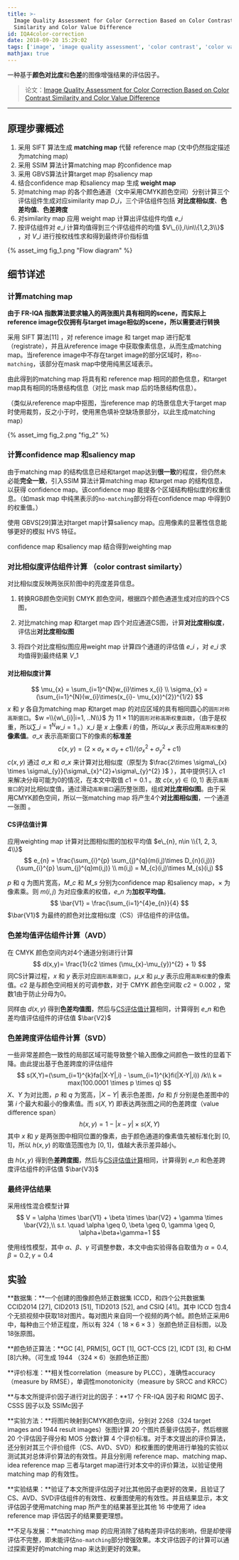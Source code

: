 ```yaml
---
title: >-
  Image Quality Assessment for Color Correction Based on Color Contrast
  Similarity and Color Value Difference
id: IQA4color-correction
date: 2018-09-20 15:29:02
tags: ['image', 'image quality assessment', 'color contrast', 'color value difference']
mathjax: true
---
```


一种基于**颜色对比度**和**色差**的图像增强结果的评估因子。
<!-- more -->


> 论文：[Image Quality Assessment for Color Correction Based on Color Contrast Similarity and Color Value Difference](https://ieeexplore.ieee.org/document/7763834/)

---



## 原理步骤概述

1. 采用 SIFT 算法生成 **matching map** 代替 reference map (文中仍然指定描述为matching map)
2. 采用 SSIM 算法计算matching map 的confidence map
3. 采用 GBVS算法计算target map 的saliency map
4. 结合confidence map 和saliency map 生成 **weight map**
5. 对matching map 的各个颜色通道（文中采用CMYK颜色空间）分别计算三个评估组件生成对应similarity map $D\_{i}$，三个评估组件包括 **对比度相似度**、**色差均值**、**色差跨度**
6. 对similarity map 应用 weight map 计算出评估组件均值 $e\_{i}$
7. 按评估组件对 $e\_{i}$ 计算均值得到三个评估组件的均值 $V\_{i},i\in\\{1,2,3\\}$ ，对 $V\_{i}$ 进行按权线性求和得到最终评价指标值

{% asset_img fig_1.png "Flow diagram" %}

## 细节详述

### 计算matching map

**由于 FR-IQA 指数算法要求输入的两张图片具有相同的scene，而实际上reference image仅仅拥有与target image相似的scene，所以需要进行转换**

采用 SIFT 算法[11] ，对 reference image 和 target map 进行配准（registrate），并且从reference image 中获取像素信息，从而生成matching map。当reference image中不存在target image的部分区域时，称`no-matching`，该部分在mask map中使用纯黑区域表示。

由此得到的matching map 将具有和 reference map 相同的颜色信息，和target map具有相同的场景结构信息（对比 mask map 后的场景结构信息）。

（类似从reference map中抠图，当reference map 的场景信息大于target map 时使用裁剪，反之小于时，使用黑色填补空缺场景部分，以此生成matching map）

{% asset_img fig_2.png "fig_2" %}

### 计算confidence map 和saliency map

由于matching map 的结构信息已经和target map达到**很一致**的程度，但仍然未必能**完全一致**，引入SSIM 算法计算matching map 和target map 的结构信息，以获得 confidence map。该confidence map 能提各个区域结构相似度的权重信息。（如mask map 中纯黑表示的`no-matching`部分将在confidence map 中得到0的权重值。）

使用 GBVS[29]算法对target map计算saliency map。应用像素的显著性信息能够更好的模拟 HVS 特征。

confidence map 和saliency map 结合得到weighting map



### 对比相似度评估组件计算 （color contrast similarty）

对比相似度反映两张灰阶图中的亮度差异信息。

1. 转换RGB颜色空间到 CMYK 颜色空间，根据四个颜色通道生成对应的四个CS图，

2. 对比matching map 和target map 四个对应通道CS图，计算**对比度相似度**，评估出**对比度相似图**

3. 将四个对比度相似图应用weight map 计算四个通道的评估值 $e\_{i}$ ，对 $e\_{i}$ 求均值得到最终结果 $V\_{1}$

#### 对比相似度计算

$$
\mu_{x} = \sum_{i=1}^{N}w_{i}\times x_{i} \\
\sigma_{x} = (\sum_{i=1}^{N}(w_{i}\times(x_{i}- \mu_{x})^{2})^{1/2}
$$
$x$ 和 $y$ 各自为matching map 和target map 的对应区域的具有相同圆心的`圆形对称高斯窗口`。$w =\\{w\_{i}|i=1, ..N\\}$ 为 $11 \times 11$的`圆形对称高斯权重函数`，（由于是权重，所以$\sum\limits\_{i=1}^{N}w\_{i} = 1$ 。）$x\_{i}$ 是 $x$ 上像素 $i$ 的值，所以$\mu\_{x}$ 表示应用`高斯权重`的**像素值**。$\sigma\_{x}$ 表示高斯窗口下的像素的**标准差**
$$
c(x,y)=(2\times \sigma_{x} \times \sigma_{y}+c1)/(\sigma_{x}^{2}+\sigma_{y}^{2} + c1)
$$
$c(x, y)$ 通过 $\sigma\_{x}$ 和 $\sigma\_{x}$ 来计算对比相似度（原型为 $\frac{2\times \sigma\_{x} \times \sigma\_{y}}{\sigma\_{x}^{2}+\sigma\_{y}^{2} }$ ），其中提供引入 $c1$ 来解决分母可能为0的情况，在本文中取值 $c1 = 0.1$ 。故 $c(x, y) \in (0,1)$ 表示`高斯窗口`的对比相似度值，通过滑动`高斯窗口`遍历整张图，组成**对比度相似图**。由于采用CMYK颜色空间，所以一张matching map 将产生4个**对比图相似图**，一个通道一张图 。

#### CS评估值计算

应用weighting map 计算对比图相似图的加权平均值 $e\_{n}, n\in \\{1, 2, 3, 4\\}$
$$
e_{n} = \frac{\sum_{i}^{p} \sum_{j}^{q}(m(i,j)\times D_{n}(i,j))}{\sum_{i}^{p} \sum_{j}^{q}m(i,j)} \\
m(i,j) = M_{c}(i,j)\times M_{s}(i,j)
$$


$p$ 和 $q$ 为图片宽高，$M\_{c}$ 和 $M\_{s}$ 分别为confidence map 和saliency map，$\times$ 为像素乘。则 $m(i,j)$ 为对应像素的权值，$e\_{n}$ 为**加权平均值**。
$$
\bar{V1} = \frac{\sum_{i=1}^{4}e_{n}}{4}
$$
$\bar{V1}$ 为最终的颜色对比度相似度（CS）评估组件的评估值。



### 色差均值评估组件计算（AVD）

在 CMYK  颜色空间内对4个通道分别进行计算
$$
d(x,y)= \frac{1}{c2 \times (\mu_{x}-\mu_{y})^{2} + 1}
$$
同CS计算过程，$x$ 和 $y$ 表示对应`圆形高斯窗口`，$\mu\_{x}$ 和 $\mu\_{y}$ 表示应用`高斯权重`的像素值。$c2$ 是与颜色空间相关的可调参数，对于 CMYK 颜色空间取 $c2=0.002$ ，常数1由于防止分母为0。

同样由 $d(x,y)$ 得到**色差均值图**，然后与[CS评估值计算](#CS评估值计算)相同，计算得到 $e\_{n}$ 和色差均值评估组件的评估值 $\bar{V2}$



### 色差跨度评估组件计算（SVD）

一些非常差颜色一致性的局部区域可能导致整个输入图像之间颜色一致性的显着下降。由此提出基于色差跨度的评估组件
$$
s(X,Y)=(\sum_{i=1}^{k}fa(|X-Y|,i) - \sum_{i=1}^{k}fi(|X-Y|,i)) /k\\
k = max(100.0001 \times p \times q)
$$
$X$、$Y$ 为对比图，$p$ 和 $q$ 为宽高，$|X-Y|$ 表示色差图，$fa$ 和 $fi$ 分别是色差图中的第 $i$ 个最大和最小的像素值。而 $s(X,Y)$ 即表达两张图之间的色差跨度（value difference span）
$$
h(x,y) =1-|x-y|\times s(X,Y)
$$
其中 $x$ 和 $y$ 是两张图中相同位置的像素，由于颜色通道的像素值先被标准化到 $[0, 1]$，所以 $h(x,y)$ 的取值范围也为 $[0,1]$，值越大表示差异越小。

由 $h(x,y)$ 得到色**差跨度图**，然后与[CS评估值计算](#CS评估值计算)相同，计算得到 $e\_{n}$ 和色差跨度评估组件的评估值 $\bar{V3}$



### 最终评估结果

采用线性混合模型计算
$$
V = \alpha \times \bar{V1} + \beta \times  \bar{V2}  + \gamma \times  \bar{V2},\\
s.t. \quad \alpha \geq 0, \beta \geq 0, \gamma \geq 0, \alpha+\beta+\gamma=1
$$

使用线性模型，其中 $\alpha$、$\beta$、$\gamma$  可调整参数，本文中由实验得各自取值为 $\alpha=0.4, \beta=0.2,\gamma=0.4$ 



## 实验

**数据集：**一个创建的图像颜色矫正数据集 ICCD，和四个公共数据集 CCID2014 [27], CID2013 [51], TID2013 [52], and CSIQ [41]。其中 ICCD 包含4个无损视频中获取18对图片。每对图片来自同一个视频的两个帧。颜色矫正采用6中，每种由三个矫正程度，所以有 324（ $18\times 6\times3$ ）张颜色矫正目标图，以及18张原图。

**颜色矫正算法：**GC [4], PRM[5], GCT [1], GCT-CCS [2], ICDT [3], 和 CHM [8]六种。（可生成 1944 （$324\times 6$）张颜色矫正图）

**评价标准：**相关性correlation（measure by PLCC），准确性accuracy（measure by RMSE），单调性monotonicity（measure by SRCC and KRCC）

**与本文所提评价因子进行对比的因子：**17 个 FR-IQA 因子和 RIQMC 因子、CSSS 因子以及 SSIMc因子

**实验方法：**将图片映射到CMYK颜色空间，分别对 2268（324 target images and 1944 result images）张图计算 20 个图片质量评估因子，然后根据 20 个评估因子得分和 MOS 分数计算 4 个评价标准。对于本文提出的评价算法，还分别对其三个评价组件（CS、AVD、SVD）和权重图的使用进行单独的实验以测试其对总体评价算法的有效性。并且分别用 reference map、matching map、idea reference map 三者与target map进行对本文中的评价算法，以验证使用 matching map 的有效性。

**实验结果：**验证了本文所提评估因子对比其他因子由更好的效果，且验证了CS、AVD、SVD评估组件的有效性、权重图使用的有效性。并且结果显示，本文评估因子使用matching map 所产生的结果甚至比其他 16 中使用了 idea reference map 评估因子的结果要更理想。

**不足与发展：**matching map 的应用消除了结构差异评估的影响，但是却使得评估不完整，即未能评估`no-matching`部分增强效果。本文评估因子的计算可以通过探索更好的matching map 来达到更好的效果。